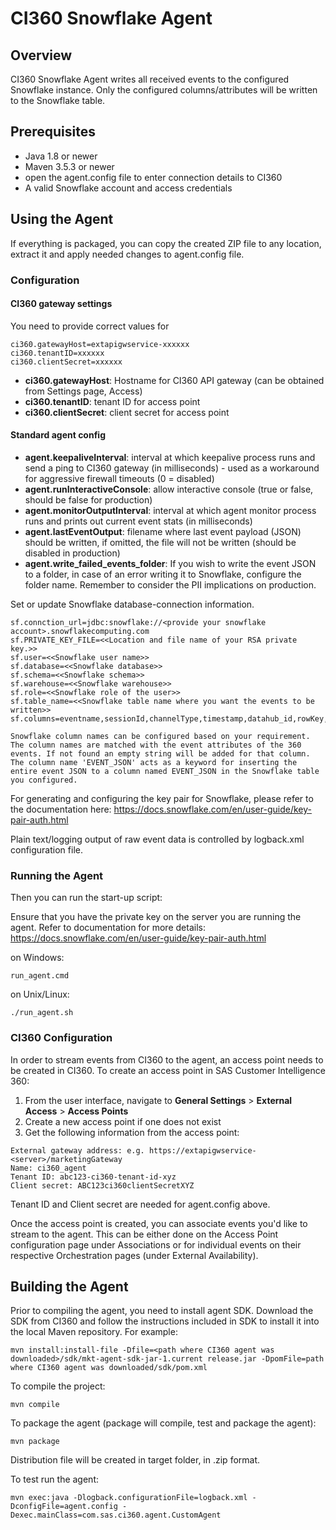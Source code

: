  # CI360 Snowflake Agent

## Overview

CI360 Snowflake Agent writes all received events to the configured Snowflake instance. Only the configured columns/attributes will be written to the Snowflake table.
 

## Prerequisites
- Java 1.8 or newer
- Maven 3.5.3 or newer
- open the agent.config file to enter connection details to CI360 
- A valid Snowflake account and access credentials

## Using the Agent
If everything is packaged, you can copy the created ZIP file to any location, extract it and apply needed changes to agent.config file. 

### Configuration 

#### CI360 gateway settings

You need to provide correct values for
```
ci360.gatewayHost=extapigwservice-xxxxxx 
ci360.tenantID=xxxxxx 
ci360.clientSecret=xxxxxx
```

- __ci360.gatewayHost__: Hostname for CI360 API gateway (can be obtained from Settings page, Access)
- __ci360.tenantID__: tenant ID for access point
- __ci360.clientSecret__: client secret for access point

#### Standard agent config
- __agent.keepaliveInterval__: interval at which keepalive process runs and send a ping to CI360 gateway (in milliseconds) - used as a workaround for aggressive firewall timeouts (0 = disabled)
- __agent.runInteractiveConsole__: allow interactive console (true or false, should be false for production)
- __agent.monitorOutputInterval__: interval at which agent monitor process runs and prints out current event stats (in milliseconds)
- __agent.lastEventOutput__: filename where last event payload (JSON) should be written, if omitted, the file will not be written (should be disabled in production)
- __agent.write_failed_events_folder__: If you wish to write the event JSON to a folder, in case of an error writing it to Snowflake, configure the folder name. Remember to consider the PII implications on production.

Set or update Snowflake database-connection information.
```
sf.connction_url=jdbc:snowflake://<provide your snowflake account>.snowflakecomputing.com
sf.PRIVATE_KEY_FILE=<<Location and file name of your RSA private key.>>
sf.user=<<Snowflake user name>>
sf.database=<<Snowflake database>>
sf.schema=<<Snowflake schema>>
sf.warehouse=<<Snowflake warehouse>>
sf.role=<<Snowflake role of the user>>
sf.table_name=<<Snowflake table name where you want the events to be written>>
sf.columns=eventname,sessionId,channelType,timestamp,datahub_id,rowKey,visitor_state,page_title,searchTerm,page_name,customer_id,subject_id,login_id,EVENT_JSON

```
```
Snowflake column names can be configured based on your requirement. The column names are matched with the event attributes of the 360 events. If not found an empty string will be added for that column.
The column name 'EVENT_JSON' acts as a keyword for inserting the entire event JSON to a column named EVENT_JSON in the Snowflake table you configured.
```
For generating and configuring the key pair for Snowflake, please refer to the documentation here: https://docs.snowflake.com/en/user-guide/key-pair-auth.html

Plain text/logging output of raw event data is controlled by logback.xml configuration file.

### Running the Agent

Then you can run the start-up script:

Ensure that you have the private key on the server you are running the agent. Refer to documentation for more details: https://docs.snowflake.com/en/user-guide/key-pair-auth.html

on Windows:
```
run_agent.cmd
```

on Unix/Linux:
```
./run_agent.sh
```

### CI360 Configuration

In order to stream events from CI360 to the agent, an access point needs to be created in CI360. To create an access point in SAS Customer Intelligence 360:
1. From the user interface, navigate to **General Settings** > **External Access** > **Access Points**
2. Create a new access point if one does not exist
3. Get the following information from the access point:  
```
External gateway address: e.g. https://extapigwservice-<server>/marketingGateway  
Name: ci360_agent  
Tenant ID: abc123-ci360-tenant-id-xyz  
Client secret: ABC123ci360clientSecretXYZ  
```

Tenant ID and Client secret are needed for agent.config above. 

Once the access point is created, you can associate events you'd like to stream to the agent. This can be either done on the Access Point configuration page under Associations or for individual events on their respective Orchestration pages (under External Availability). 

## Building the Agent
Prior to compiling the agent, you need to install agent SDK. Download the SDK from CI360 and follow the instructions included in SDK to install it into the local Maven repository. For example:
```
mvn install:install-file -Dfile=<path where CI360 agent was downloaded>/sdk/mkt-agent-sdk-jar-1.current release.jar -DpomFile=path where CI360 agent was downloaded/sdk/pom.xml
```

To compile the project:
```
mvn compile
```

To package the agent (package will compile, test and package the agent):
```
mvn package
```

Distribution file will be created in target folder, in .zip format.

To test run the agent:
```
mvn exec:java -Dlogback.configurationFile=logback.xml -DconfigFile=agent.config -Dexec.mainClass=com.sas.ci360.agent.CustomAgent
```